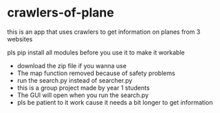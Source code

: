 # crawlers-of-plane

this is an app that uses crawlers to get information on planes from 3 websites

pls pip install all modules before you use it to make it workable

* download the zip file if you wanna use
* The map function removed because of safety problems
* run the search.py instead of searcher.py
* this is a group project made by year 1 students
* The GUI will open when you run the search.py
* pls be patient to it work cause it needs a bit longer to get information


